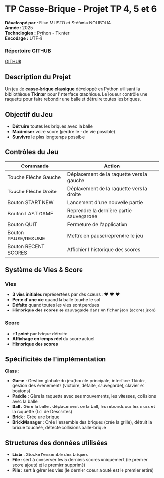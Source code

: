 # TP Casse-Brique - Projet TP 4, 5 et 6

**Développé par :** Elise MUSTO et Stéfania NOUBOUA  
**Année :** 2025  
**Technologies :** Python - Tkinter  
**Encodage :** UTF-8

### Répertoire GITHUB
[GITHUB](https://github.com/444stef/TP-Casse-brique)

## Description du Projet

Un jeu de **casse-brique classique** développé en Python utilisant la bibliothèque **Tkinter** pour l'interface graphique. Le joueur contrôle une raquette pour faire rebondir une balle et détruire toutes les briques.




## Objectif du Jeu


 - **Détruire** toutes les briques avec la balle 
 - **Maximiser** votre score (perdre le - de vie possible)
 - **Survivre** le plus longtemps possible 


## Contrôles du Jeu
| Commande | Action |
|----------|--------|
| Touche Flèche Gauche | Déplacement de la raquette vers la gauche |
| Touche Flèche Droite | Déplacement de la raquette vers la droite |
| Bouton START NEW  | Lancement d'une nouvelle partie |
| Bouton LAST GAME | Reprendre la dernière partie sauvegardée |
| Bouton QUIT | Fermeture de l'application |
| Bouton PAUSE/RESUME | Mettre en pause/reprendre le jeu |
| Bouton RECENT SCORES| Affichier l'historique des scores |

## Système de Vies & Score

### Vies
- **3 vies initiales** représentées par des cœurs : ❤️ ❤️ ❤️
- **Perte d'une vie** quand la balle touche le sol 
- **Défaite** quand toutes les vies sont perdues
- **Historique des scores** se sauvagarde dans un ficher json (scores.json)

### Score
- **+1 point** par brique détruite 
- **Affichage en temps réel** du score actuel
- **Historique des scores** 


## Spécificités de l'implémentation
 **Class** : 
- **Game** : Gestion globale du jeu(boucle principale, interface Tkinter, gestion des événements (victoire, défaite, sauvegarde), clavier et boutons)
- **Paddle** : Gère la raquette avec ses mouvements, les vitesses, collisions avec la balle
- **Ball** : Gère la balle : déplacement de la ball, les rebonds sur les murs et la raquette (Loi de Descartes)
- **Brick** : Crée une brique 
- **BrickManager** : Crée l'ensemble des briques (crée la grille), détruit la brique touchée, détecte collisions balle-brique


## Structures des données utilisées 
- **Liste** : Stocke l'ensemble des briques
- **File** : sert à conserver les 5 derniers scores uniquement (le premier score ajouté et le premier supprimé)
- **Pile** : sert à gérer les vies (le dernier coeur ajouté est le premier retiré)


  


